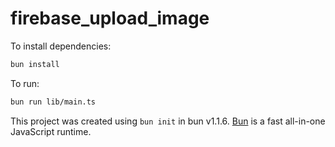 # firebase_upload_image

To install dependencies:

```bash
bun install
```

To run:

```bash
bun run lib/main.ts
```

This project was created using `bun init` in bun v1.1.6. [Bun](https://bun.sh) is a fast all-in-one JavaScript runtime.

